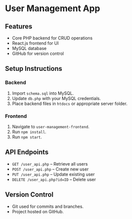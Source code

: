 # User Management App

## Features
- Core PHP backend for CRUD operations
- React.js frontend for UI
- MySQL database
- GitHub for version control

## Setup Instructions

### Backend
1. Import `schema.sql` into MySQL.
2. Update `db.php` with your MySQL credentials.
3. Place backend files in `htdocs` or appropriate server folder.

### Frontend
1. Navigate to `user-management-frontend`.
2. Run `npm install`.
3. Run `npm start`.

## API Endpoints
- `GET /user_api.php` – Retrieve all users
- `POST /user_api.php` – Create new user
- `PUT /user_api.php` – Update existing user
- `DELETE /user_api.php?id=ID` – Delete user

## Version Control
- Git used for commits and branches.
- Project hosted on GitHub.
